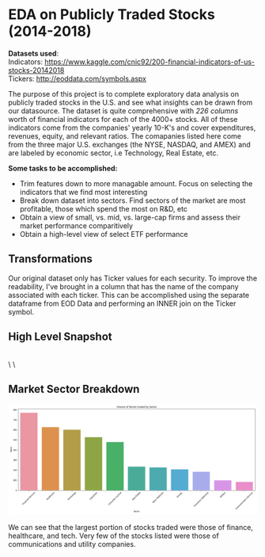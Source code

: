 # EDA on Publicly Traded Stocks (2014-2018)
**Datasets used**: \
Indicators: https://www.kaggle.com/cnic92/200-financial-indicators-of-us-stocks-20142018 \
Tickers: http://eoddata.com/symbols.aspx

The purpose of this project is to complete exploratory data analysis on publicly traded stocks in the U.S. and see what insights can be drawn from our datasource. The dataset is quite comprehensive with *226 columns* worth of financial indicators for each of the 4000+ stocks. All of these indicators come from the companies' yearly 10-K's and cover expenditures, revenues, equity, and relevant ratios. The comapanies listed here come from the three major U.S. exchanges (the NYSE, NASDAQ, and AMEX) and are labeled by  economic sector, i.e Technology, Real Estate, etc.

**Some tasks to be accomplished:**

* Trim features down to more managable amount. Focus on selecting the indicators that we find most interesting
* Break down dataset into sectors. Find sectors of the market are most profitable, those which spend the most on R&D, etc
* Obtain a view of small, vs. mid, vs. large-cap firms and assess their market performance comparitively
* Obtain a high-level view of select ETF performance

## Transformations

Our original dataset only has Ticker values for each security. To improve the readability, I've brought in a column that has the name of the company associated with each ticker. This can be accomplished using the separate dataframe from EOD Data and performing an INNER join on the Ticker symbol.

## High Level Snapshot

\
\ \

## Market Sector Breakdown
![SectorStockVolum](figures/StockVolume_Sector.png)

We can see that the largest portion of stocks traded were those of finance, healthcare, and tech. Very few of the stocks listed were those of communications and utility companies.